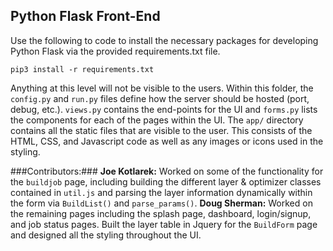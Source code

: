 ## Python Flask Front-End

Use the following to code to install the necessary packages for developing Python Flask via the provided requirements.txt file. 

`pip3 install -r requirements.txt`

Anything at this level will not be visible to the users. Within this folder, the `config.py` and `run.py` files define how the server should be hosted (port, debug, etc.). `views.py` contains the end-points for the UI and `forms.py` lists the components for each of the pages within the UI. The `app/` directory contains all the static files that are visible to the user. This consists of the HTML, CSS, and Javascript code as well as any images or icons used in the styling. 


###Contributors:###
__Joe Kotlarek:__ Worked on some of the functionality for the `buildjob` page, including building the different layer & optimizer classes contained in `util.js` and parsing the layer information dynamically within the form via `BuildList()` and `parse_params()`.
__Doug Sherman:__ Worked on the remaining pages including the splash page, dashboard, login/signup, and job status pages. Built the layer table in Jquery for the `BuildForm` page and designed all the styling throughout the UI.